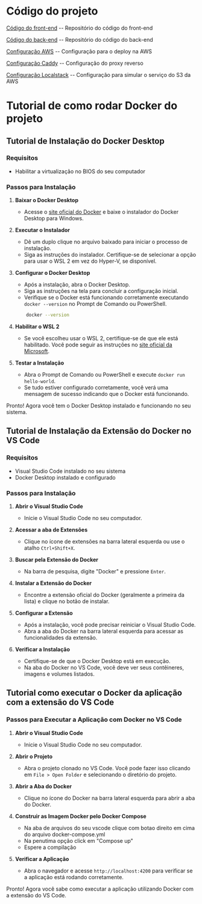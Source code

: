 # Código do projeto

[Código do front-end](../Codigo/frontend/) -- Repositório do código do front-end

[Código do back-end](../Codigo/backend/) -- Repositório do código do back-end

[Configuração AWS](../Codigo/aws/) -- Configuração para o deploy na AWS

[Configuração Caddy](../Codigo/caddy/) -- Configuração do proxy reverso

[Configuração Localstack](../Codigo/localstack/) -- Configuração para simular o serviço do S3 da AWS

# Tutorial de como rodar Docker do projeto

## Tutorial de Instalação do Docker Desktop

### Requisitos

-   Habilitar a virtualização no BIOS do seu computador

### Passos para Instalação

1. **Baixar o Docker Desktop**

    - Acesse o [site oficial do Docker](https://www.docker.com/products/docker-desktop) e baixe o instalador do Docker Desktop para Windows.

2. **Executar o Instalador**

    - Dê um duplo clique no arquivo baixado para iniciar o processo de instalação.
    - Siga as instruções do instalador. Certifique-se de selecionar a opção para usar o WSL 2 em vez do Hyper-V, se disponível.

3. **Configurar o Docker Desktop**

    - Após a instalação, abra o Docker Desktop.
    - Siga as instruções na tela para concluir a configuração inicial.
    - Verifique se o Docker está funcionando corretamente executando `docker --version` no Prompt de Comando ou PowerShell.

    ```bash
    	docker --version
    ```

4. **Habilitar o WSL 2**

    - Se você escolheu usar o WSL 2, certifique-se de que ele está habilitado. Você pode seguir as instruções no [site oficial da Microsoft](https://docs.microsoft.com/en-us/windows/wsl/install).

5. **Testar a Instalação**
    - Abra o Prompt de Comando ou PowerShell e execute `docker run hello-world`.
    - Se tudo estiver configurado corretamente, você verá uma mensagem de sucesso indicando que o Docker está funcionando.

Pronto! Agora você tem o Docker Desktop instalado e funcionando no seu sistema.

## Tutorial de Instalação da Extensão do Docker no VS Code

### Requisitos

-   Visual Studio Code instalado no seu sistema
-   Docker Desktop instalado e configurado

### Passos para Instalação

1. **Abrir o Visual Studio Code**

    - Inicie o Visual Studio Code no seu computador.

2. **Acessar a aba de Extensões**

    - Clique no ícone de extensões na barra lateral esquerda ou use o atalho `Ctrl+Shift+X`.

3. **Buscar pela Extensão do Docker**

    - Na barra de pesquisa, digite "Docker" e pressione `Enter`.

4. **Instalar a Extensão do Docker**

    - Encontre a extensão oficial do Docker (geralmente a primeira da lista) e clique no botão de instalar.

5. **Configurar a Extensão**

    - Após a instalação, você pode precisar reiniciar o Visual Studio Code.
    - Abra a aba do Docker na barra lateral esquerda para acessar as funcionalidades da extensão.

6. **Verificar a Instalação**

    - Certifique-se de que o Docker Desktop está em execução.
    - Na aba do Docker no VS Code, você deve ver seus contêineres, imagens e volumes listados.

## Tutorial como executar o Docker da aplicação com a extensão do VS Code

### Passos para Executar a Aplicação com Docker no VS Code

1. **Abrir o Visual Studio Code**

    - Inicie o Visual Studio Code no seu computador.

2. **Abrir o Projeto**

    - Abra o projeto clonado no VS Code. Você pode fazer isso clicando em `File > Open Folder` e selecionando o diretório do projeto.

3. **Abrir a Aba do Docker**

    - Clique no ícone do Docker na barra lateral esquerda para abrir a aba do Docker.

4. **Construir as Imagem Docker pelo Docker Compose**

    - Na aba de arquivos do seu vscode clique com botao direito em cima do arquivo docker-compose.yml
    - Na penutima opção click em "Compose up"
    - Espere a compilação

5. **Verificar a Aplicação**

    - Abra o navegador e acesse `http://localhost:4200` para verificar se a aplicação está rodando corretamente.

Pronto! Agora você sabe como executar a aplicação utilizando Docker com a extensão do VS Code.
